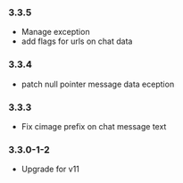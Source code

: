 ### 3.3.5 

- Manage exception 
- add flags for urls on chat data 

### 3.3.4

- patch null pointer message data eception

### 3.3.3

- Fix cimage prefix on chat message text

### 3.3.0-1-2

- Upgrade for v11